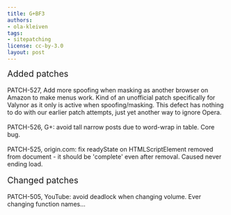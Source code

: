 ```yaml
---
title: G+BF3
authors:
- ola-kleiven
tags:
- sitepatching
license: cc-by-3.0
layout: post
---
```


<span style="font-size: 140%">Added patches</span><br/><br/>PATCH-527, Add more spoofing when masking as another browser on Amazon to make menus work. Kind of an unofficial patch specifically for Valynor as it only is active when spoofing/masking. This defect has nothing to do with our earlier patch attempts, just yet another way to ignore Opera.<br/><br/>PATCH-526, G+: avoid tall narrow posts due to word-wrap in table. Core bug.<br/><br/>PATCH-525, origin.com: fix readyState on HTMLScriptElement removed from document - it should be &#39;complete&#39; even after removal. Caused never ending load. <br/> <br/><span style="font-size: 140%">Changed patches</span><br/><br/>PATCH-505, YouTube: avoid deadlock when changing volume. Ever changing function names...
